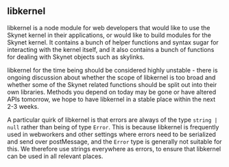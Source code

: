 ## libkernel

libkernel is a node module for web developers that would like to use the Skynet
kernel in their applications, or would like to build modules for the Skynet
kernel. It contains a bunch of helper functions and syntax sugar for
interacting with the kernel itself, and it also contains a bunch of functions
for dealing with Skynet objects such as skylinks.

libkernel for the time being should be considered highly unstable - there is
ongoing discussion about whether the scope of libkernel is too broad and
whether some of the Skynet related functions should be split out into their own
libraries. Methods you depend on today may be gone or have altered APIs
tomorrow, we hope to have libkernel in a stable place within the next 2-3
weeks.

A particular quirk of libkernel is that errors are always of the type `string |
null` rather than being of type `Error`. This is because libkernel is
frequently used in webworkers and other settings where errors need to be
serialized and send over postMessage, and the `Error` type is generally not
suitable for this. We therefore use strings everywhere as errors, to ensure
that libkernel can be used in all relevant places.
